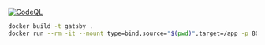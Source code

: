 [![CodeQL](https://github.com/sampo02/blog/actions/workflows/codeql-analysis.yml/badge.svg)](https://github.com/sampo02/blog/actions/workflows/codeql-analysis.yml)

```bash
docker build -t gatsby .
docker run --rm -it --mount type=bind,source="$(pwd)",target=/app -p 8000:8000 -p 8090:8090 --env-file .env --name blog gatsby
```
